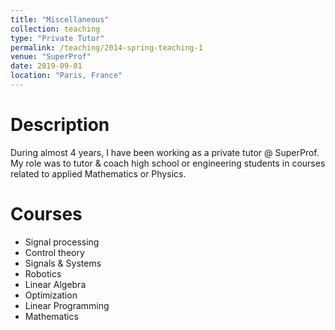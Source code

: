 ```yaml
---
title: "Miscellaneous"
collection: teaching
type: "Private Tutor"
permalink: /teaching/2014-spring-teaching-1
venue: "SuperProf"
date: 2019-09-01
location: "Paris, France"
---
```


Description
======
During almost 4 years, I have been working as a private tutor @ SuperProf. My role was to tutor & coach high school or engineering students in courses related to applied Mathematics or Physics.

Courses
======
* Signal processing
* Control theory
* Signals & Systems
* Robotics
* Linear Algebra
* Optimization
* Linear Programming
* Mathematics
